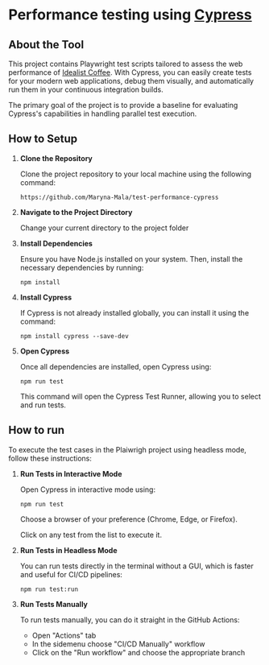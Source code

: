 # Performance testing using [Cypress](https://www.cypress.io/)

## About the Tool

This project contains Playwright test scripts tailored to assess the web performance of [Idealist Coffee](https://idealistcoffee.com/). With Cypress, you can easily create tests for your modern web applications, debug them visually, and automatically run them in your continuous integration builds.

The primary goal of the project is to provide a baseline for evaluating Cypress's capabilities in handling parallel test execution.

## How to Setup

1. **Clone the Repository**

    Clone the project repository to your local machine using the following command:

    `https://github.com/Maryna-Mala/test-performance-cypress`

2. **Navigate to the Project Directory**

    Change your current directory to the project folder

3. **Install Dependencies**

    Ensure you have Node.js installed on your system. Then, install the necessary dependencies by running:

    `npm install`

4. **Install Cypress**

    If Cypress is not already installed globally, you can install it using the command:

    `npm install cypress --save-dev`

5. **Open Cypress**

    Once all dependencies are installed, open Cypress using:

    `npm run test`

    This command will open the Cypress Test Runner, allowing you to select and run tests.


## How to run

To execute the test cases in the Plaiwrigh project using headless mode, follow these instructions:

1. **Run Tests in Interactive Mode**

    Open Cypress in interactive mode using:

    `npm run test`

    Choose a browser of your preference (Chrome, Edge, or Firefox).

    Click on any test from the list to execute it.


2. **Run Tests in Headless Mode**

    You can run tests directly in the terminal without a GUI, which is faster and useful for CI/CD pipelines:

    `npm run test:run`
    
2. **Run Tests Manually**

    To run tests manually, you can do it straight in the GitHub Actions:

    - Open "Actions" tab
    - In the sidemenu choose "CI/CD Manually" workflow
    - Click on the "Run workflow" and choose the appropriate branch

